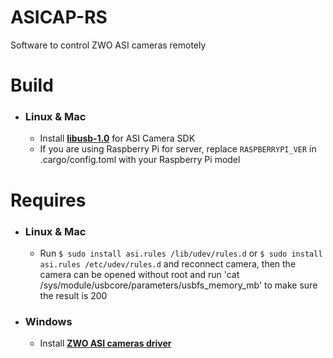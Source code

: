 # ASICAP-RS
Software to control ZWO ASI cameras remotely

# Build
- ### **Linux & Mac**
    - Install [**libusb-1.0**](https://github.com/libusb/libusb/releases) for ASI Camera SDK
    - If you are using Raspberry Pi for server, replace `RASPBERRYPI_VER` in .cargo/config.toml with your Raspberry Pi model

# Requires
- ### **Linux & Mac**
    - Run `$ sudo install asi.rules /lib/udev/rules.d` or `$ sudo install asi.rules /etc/udev/rules.d` and reconnect camera, then the camera can be opened without root and run 'cat /sys/module/usbcore/parameters/usbfs_memory_mb' to make sure the result is 200

- ### **Windows**
    - Install [**ZWO ASI cameras driver**](https://astronomy-imaging-camera.com/software-drivers)